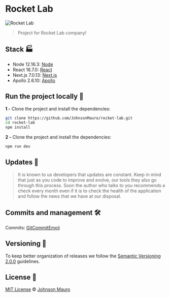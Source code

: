 # Rocket Lab

![Rocket Lab](https://media-exp1.licdn.com/dms/image/C510BAQFHAXcokHNLzg/company-logo_200_200/0?e=1598486400&v=beta&t=p3tjhshZTpexJLje8a71sMQP67F2ouXix5CW2H8tu2w)

> Project for Rocket Lab company!

## Stack 🏭

- Node 12.16.3: [Node](https://nodejs.org/en/)
- React 16.7.0: [React](https://reactjs.org/)
- Next.js 7.0.13: [Next.js](https://nestjs.com/)
- Apollo 2.6.10: [Apollo](https://www.apollographql.com/)

## Run the project locally 🔧

**1 -** Clone the project and install the dependencies:

```sh
git clone https://github.com/JohnsonMauro/rocket-lab.git
cd rocket-lab
npm install
```

**2 -** Clone the project and install the dependencies:

```sh
npm run dev
```

## Updates 🎨

> It is known to us developers that updates are constant. Keep in mind that just as you code to improve and evolve, our tools
> they also go through this process. Soon the author who talks to you recommends a check every month even if it is to check the health of the application and follow the news
> that we have at our disposal.

## Commits and management 🛠️

Commits: [GitCommitEmoji](https://gist.github.com/parmentf/035de27d6ed1dce0b36a)

## Versioning 📝

To keep better organization of releases we follow the [Semantic Versioning 2.0.0](http://semver.org/) guidelines.

## License 📝

[MIT License](https://opensource.org/licenses/MIT) © [Johnson Mauro](https://johnsonmauro.github.io/)
